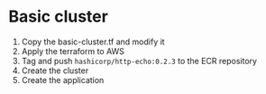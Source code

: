# Basic cluster

1. Copy the basic-cluster.tf and modify it
2. Apply the terraform to AWS
3. Tag and push `hashicorp/http-echo:0.2.3` to the ECR repository
4. Create the cluster
5. Create the application
